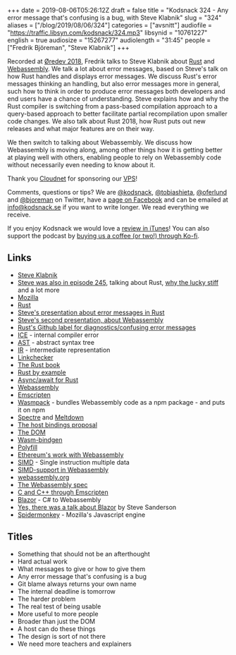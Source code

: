 +++
date = 2019-08-06T05:26:12Z
draft = false
title = "Kodsnack 324 - Any error message that's confusing is a bug, with Steve Klabnik"
slug = "324"
aliases = ["/blog/2019/08/06/324"]
categories = ["avsnitt"]
audiofile = "https://traffic.libsyn.com/kodsnack/324.mp3"
libsynid = "10761227"
english = true
audiosize = "15267277"
audiolength = "31:45"
people = ["Fredrik Björeman", "Steve Klabnik"]
+++

Recorded at [Øredev 2018](https://oredev.org/2018/home), Fredrik talks to Steve Klabnik about [Rust](https://en.wikipedia.org/wiki/Rust_%28programming_language%29) and [Webassembly](https://en.wikipedia.org/wiki/WebAssembly). We talk a lot about error messages, based on Steve's talk on how Rust handles and displays error messages. We discuss Rust's error messages thinking an handling, but also error messages more in general, such how to think in order to produce error messages both developers and end users have a chance of understanding. Steve explains how and why the Rust compiler is switching from a pass-based compilation approach to a query-based approach to better facilitate partial recompilation upon smaller code changes. We also talk about Rust 2018, how Rust puts out new releases and what major features are on their way.

We then switch to talking about Webassembly. We discuss how Webassembly is moving along, among other things how it is getting better at playing well with others, enabling people to rely on Webassembly code without necessarily even needing to know about it.

Thank you [Cloudnet](http://www.cloudnet.se) for sponsoring our [VPS](http://en.wikipedia.org/wiki/Virtual_private_server)!

Comments, questions or tips? We are [@kodsnack](https://www.twitter.com/kodsnack), [@tobiashieta](https://www.twitter.com/tobiashieta), [@oferlund](https://www.twitter.com/oferlund) and [@bjoreman](https://www.twitter.com/bjoreman) on Twitter, have a [page on Facebook](https://www.facebook.com/kodsnack) and can be emailed at [info@kodsnack.se](mailto:info@kodsnack.se) if you want to write longer. We read everything we receive.

If you enjoy Kodsnack we would love a [review in iTunes](http://itunes.apple.com/se/podcast/kodsnack/id561631498?l=en)! You can also support the podcast by <a href="https://ko-fi.com/kodsnack" rel="payment">buying us a coffee (or two!) through Ko-fi</a>.

## Links ##
* [Steve Klabnik](https://www.steveklabnik.com/)
* [Steve was also in episode 245](https://kodsnack.se/international/245/), talking about Rust, [why the lucky stiff](https://en.wikipedia.org/wiki/Why_the_lucky_stiff) and a lot more
* [Mozilla](https://en.wikipedia.org/wiki/Mozilla)
* [Rust](https://en.wikipedia.org/wiki/Rust_%28programming_language%29)
* [Steve's presentation about error messages in Rust](https://vimeo.com/302600508)
* [Steve's second presentation, about Webassembly](https://vimeo.com/311650225)
* [Rust's Github label for diagnostics/confusing error messages](https://github.com/rust-lang/rust/labels/A-diagnostics)
* [ICE](https://rust-lang.github.io/rustc-guide/compiler-debugging.html) - internal compiler error
* [AST](https://en.wikipedia.org/wiki/Abstract_syntax_tree) - abstract syntax tree
* [IR](https://en.wikipedia.org/wiki/Intermediate_representation) - intermediate representation
* [Linkchecker](https://github.com/rust-lang/rust/tree/master/src/tools/linkchecker)
* [The Rust book](https://doc.rust-lang.org/book/)
* [Rust by example](https://doc.rust-lang.org/stable/rust-by-example/)
* [Async/await for Rust](https://rust-lang.github.io/async-book/)
* [Webassembly](https://en.wikipedia.org/wiki/WebAssembly)
* [Emscripten](https://en.wikipedia.org/wiki/Emscripten)
* [Wasmpack](https://rustwasm.github.io/wasm-pack/) - bundles Webassembly code as a npm package - and puts it on npm
* [Spectre](https://en.wikipedia.org/wiki/Spectre_%28security_vulnerability%29) and [Meltdown](https://en.wikipedia.org/wiki/Meltdown_%28security_vulnerability%29)
* [The host bindings proposal](https://github.com/WebAssembly/webidl-bindings)
* [The DOM](https://en.wikipedia.org/wiki/Document_Object_Model)
* [Wasm-bindgen](https://github.com/rustwasm/wasm-bindgen)
* [Polyfill](https://en.wikipedia.org/wiki/Polyfill_%28programming%29)
* [Ethereum's work with Webassembly](https://github.com/ewasm)
* [SIMD](https://en.wikipedia.org/wiki/SIMD) - Single instruction multiple data
* [SIMD-support in Webassembly](https://github.com/WebAssembly/simd/blob/master/proposals/simd/SIMD.md)
* [webassembly.org](https://webassembly.org/)
* [The Webassembly spec](https://webassembly.github.io/spec/core/index.html)
* [C and C++ through Emscripten](https://medium.com/@tdeniffel/pragmatic-compiling-from-c-to-webassembly-a-guide-a496cc5954b8)
* [Blazor](https://dotnet.microsoft.com/apps/aspnet/web-apps/client) - C# to Webassembly
* [Yes, there was a talk about Blazor](https://vimeo.com/302686555) by Steve Sanderson
* [Spidermonkey](https://developer.mozilla.org/en-US/docs/Mozilla/Projects/SpiderMonkey) - Mozilla's Javascript engine

## Titles ##
* Something that should not be an afterthought
* Hard actual work
* What messages to give or how to give them
* Any error message that's confusing is a bug
* Git blame always returns your own name
* The internal deadline is tomorrow
* The harder problem
* The real test of being usable
* More useful to more people
* Broader than just the DOM
* A host can do these things
* The design is sort of not there
* We need more teachers and explainers